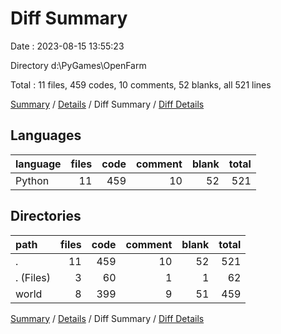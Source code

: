 # Diff Summary

Date : 2023-08-15 13:55:23

Directory d:\\PyGames\\OpenFarm

Total : 11 files,  459 codes, 10 comments, 52 blanks, all 521 lines

[Summary](results.md) / [Details](details.md) / Diff Summary / [Diff Details](diff-details.md)

## Languages
| language | files | code | comment | blank | total |
| :--- | ---: | ---: | ---: | ---: | ---: |
| Python | 11 | 459 | 10 | 52 | 521 |

## Directories
| path | files | code | comment | blank | total |
| :--- | ---: | ---: | ---: | ---: | ---: |
| . | 11 | 459 | 10 | 52 | 521 |
| . (Files) | 3 | 60 | 1 | 1 | 62 |
| world | 8 | 399 | 9 | 51 | 459 |

[Summary](results.md) / [Details](details.md) / Diff Summary / [Diff Details](diff-details.md)
